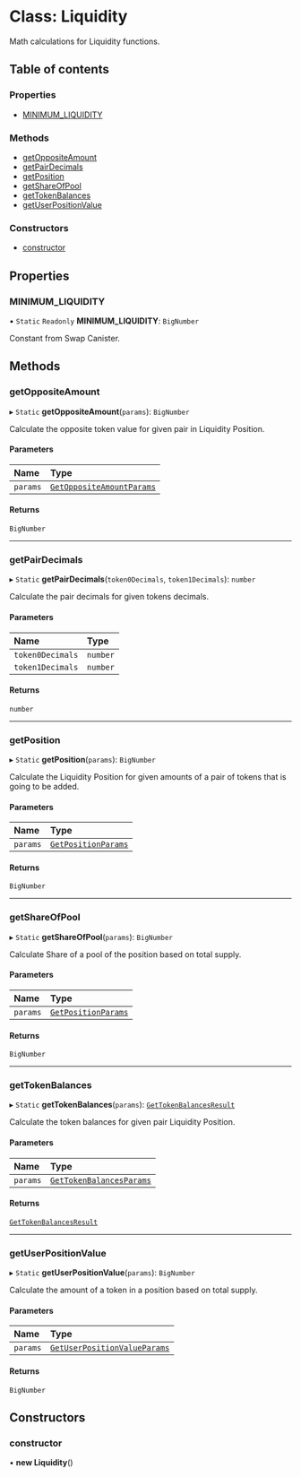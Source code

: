 # Class: Liquidity

Math calculations for Liquidity functions.

## Table of contents

### Properties

- [MINIMUM\_LIQUIDITY](Liquidity.md#minimum_liquidity)

### Methods

- [getOppositeAmount](Liquidity.md#getoppositeamount)
- [getPairDecimals](Liquidity.md#getpairdecimals)
- [getPosition](Liquidity.md#getposition)
- [getShareOfPool](Liquidity.md#getshareofpool)
- [getTokenBalances](Liquidity.md#gettokenbalances)
- [getUserPositionValue](Liquidity.md#getuserpositionvalue)

### Constructors

- [constructor](Liquidity.md#constructor)

## Properties

### MINIMUM\_LIQUIDITY

▪ `Static` `Readonly` **MINIMUM\_LIQUIDITY**: `BigNumber`

Constant from Swap Canister.

## Methods

### getOppositeAmount

▸ `Static` **getOppositeAmount**(`params`): `BigNumber`

Calculate the opposite token value for given pair in Liquidity Position.

#### Parameters

| Name | Type |
| :------ | :------ |
| `params` | [`GetOppositeAmountParams`](../interfaces/Liquidity.GetOppositeAmountParams.md) |

#### Returns

`BigNumber`

___

### getPairDecimals

▸ `Static` **getPairDecimals**(`token0Decimals`, `token1Decimals`): `number`

Calculate the pair decimals for given tokens decimals.

#### Parameters

| Name | Type |
| :------ | :------ |
| `token0Decimals` | `number` |
| `token1Decimals` | `number` |

#### Returns

`number`

___

### getPosition

▸ `Static` **getPosition**(`params`): `BigNumber`

Calculate the Liquidity Position for given amounts of a pair of tokens that is going to be added.

#### Parameters

| Name | Type |
| :------ | :------ |
| `params` | [`GetPositionParams`](../interfaces/Liquidity.GetPositionParams.md) |

#### Returns

`BigNumber`

___

### getShareOfPool

▸ `Static` **getShareOfPool**(`params`): `BigNumber`

Calculate Share of a pool of the position based on total supply.

#### Parameters

| Name | Type |
| :------ | :------ |
| `params` | [`GetPositionParams`](../interfaces/Liquidity.GetPositionParams.md) |

#### Returns

`BigNumber`

___

### getTokenBalances

▸ `Static` **getTokenBalances**(`params`): [`GetTokenBalancesResult`](../interfaces/Liquidity.GetTokenBalancesResult.md)

Calculate the token balances for given pair Liquidity Position.

#### Parameters

| Name | Type |
| :------ | :------ |
| `params` | [`GetTokenBalancesParams`](../interfaces/Liquidity.GetTokenBalancesParams.md) |

#### Returns

[`GetTokenBalancesResult`](../interfaces/Liquidity.GetTokenBalancesResult.md)

___

### getUserPositionValue

▸ `Static` **getUserPositionValue**(`params`): `BigNumber`

Calculate the amount of a token in a position based on total supply.

#### Parameters

| Name | Type |
| :------ | :------ |
| `params` | [`GetUserPositionValueParams`](../interfaces/Liquidity.GetUserPositionValueParams.md) |

#### Returns

`BigNumber`

## Constructors

### constructor

• **new Liquidity**()
